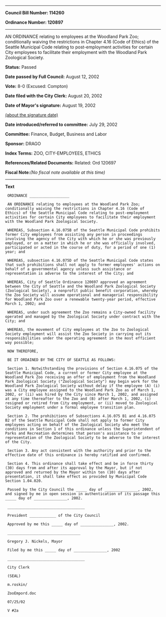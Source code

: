 

********

**Council Bill Number: 114260**
   
**Ordinance Number: 120897**
********

 AN ORDINANCE relating to employees at the Woodland Park Zoo; conditionally waiving the restrictions in Chapter 4.16 (Code of Ethics) of the Seattle Municipal Code relating to post-employment activities for certain City employees to facilitate their employment with the Woodland Park Zoological Society.

**Status:** Passed
   
**Date passed by Full Council:** August 12, 2002
   
**Vote:** 8-0 (Excused: Compton)
   
**Date filed with the City Clerk:** August 20, 2002
   
**Date of Mayor's signature:** August 19, 2002
   
[(about the signature date)](/~public/approvaldate.htm)
   
   
   
**Date introduced/referred to committee:** July 29, 2002
   
**Committee:** Finance, Budget, Business and Labor
   
**Sponsor:** DRAGO
   
   
**Index Terms:** ZOO, CITY-EMPLOYEES, ETHICS

**References/Related Documents:** Related: Ord 120697

**Fiscal Note:**_(No fiscal note available at this time)_

********

**Text**
   
```
 ORDINANCE __________________

 AN ORDINANCE relating to employees at the Woodland Park Zoo; conditionally waiving the restrictions in Chapter 4.16 (Code of Ethics) of the Seattle Municipal Code relating to post-employment activities for certain City employees to facilitate their employment with the Woodland Park Zoological Society.

 WHEREAS, Subsection 4.16.075B of the Seattle Municipal Code prohibits former City employees from assisting any person in proceedings involving the agency of the City with which he or she was previously employed, or on a matter in which he or she was officially involved, participated or acted in the course of duty, for a period of one (1) year; and

 WHEREAS, subsection 4.16.075D of the Seattle Municipal Code states that such prohibitions shall not apply to former employees' actions on behalf of a governmental agency unless such assistance or representation is adverse to the interest of the City; and

 WHEREAS, City of Seattle Ordinance 120697 approved an agreement between the City of Seattle and the Woodland Park Zoological Society (Zoological Society), a nonprofit public benefit corporation, whereby the Zoo Society will assume operational and managerial responsibility for Woodland Park Zoo over a renewable twenty-year period, effective March 1, 2002; and

 WHEREAS, under such agreement the Zoo remains a City-owned facility operated and managed by the Zoological Society under contract with the City; and

 WHEREAS, the movement of City employees at the Zoo to Zoological Society employment will assist the Zoo Society in carrying out its responsibilities under the operating agreement in the most efficient way possible;

 NOW THEREFORE,

 BE IT ORDAINED BY THE CITY OF SEATTLE AS FOLLOWS:

 Section 1. Notwithstanding the provisions of Section 4.16.075 of the Seattle Municipal Code, a current or former City employee at the Woodland Park Zoo receiving an offer of employment from the Woodland Park Zoological Society ("Zoological Society") may begin work for the Woodland Park Zoological Society without delay if the employee (A) (i) was a City employee assigned to the Woodland Park Zoo as of March 1, 2002, or (ii) was hired by the City since March 1, 2002, and assigned at any time thereafter to the Zoo and (B) after March 1, 2002, (i) resigned or retired from City employment, or (ii) moved to Zoological Society employment under a formal employee transition plan.

 Section 2. The prohibitions of Subsections 4.16.075 B1 and 4.16.075 B2 of the Seattle Municipal Code shall not apply to former City employees acting on behalf of the Zoological Society who meet the conditions in Section 1 of this ordinance unless the Superintendent of Parks and Recreation determines that person's assistance to or representation of the Zoological Society to be adverse to the interest of the City.

 Section 3. Any act consistent with the authority and prior to the effective date of this ordinance is hereby ratified and confirmed.

 Section 4. This ordinance shall take effect and be in force thirty (30) days from and after its approval by the Mayor, but if not approved and returned by the Mayor within ten (10) days after presentation, it shall take effect as provided by Municipal Code Section 1.04.020.

 Passed by the City Council the _____ day of _______________, 2002, and signed by me in open session in authentication of its passage this _____ day of _______________, 2002.

 ___________________________________

 President ____________ of the City Council

 Approved by me this _____ day of _______________, 2002.

 _________________________________

 Gregory J. Nickels, Mayor

 Filed by me this _____ day of _______________, 2002

 ___________________________________

 City Clerk

 (SEAL)

 m.roskin/

 ZooEmpord.doc

 07/25/02

 V #2a

```
